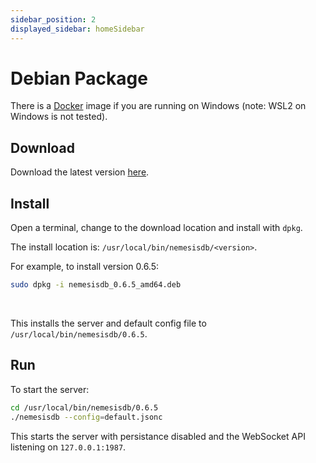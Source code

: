 ```yaml
---
sidebar_position: 2
displayed_sidebar: homeSidebar
---
```


# Debian Package

There is a [Docker](./docker/windows) image if you are running on Windows (note: WSL2 on Windows is not tested).

## Download

Download the latest version [here](https://releases.nemesisdb.io/package/nemesisdb_0.7_amd64.deb).


## Install
Open a terminal, change to the download location and install with `dpkg`.

The install location is: `/usr/local/bin/nemesisdb/<version>`.

For example, to install version 0.6.5:

```bash
sudo dpkg -i nemesisdb_0.6.5_amd64.deb
```
<br/>

This installs the server and default config file to `/usr/local/bin/nemesisdb/0.6.5`.


## Run
To start the server:

```bash
cd /usr/local/bin/nemesisdb/0.6.5
./nemesisdb --config=default.jsonc
```

This starts the server with persistance disabled and the WebSocket API listening on `127.0.0.1:1987`.